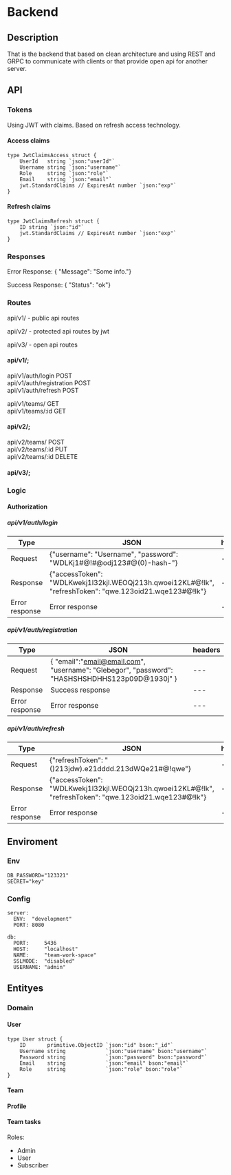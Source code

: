 # Backend

## Description
<p>That is the backend that based on clean architecture and using REST and GRPC to communicate with clients or that provide open api for another server.</p>

## API

### Tokens
<p>Using JWT with claims. Based on refresh access technology.</p>

#### Access claims

```
type JwtClaimsAccess struct {
	UserId   string `json:"userId"`
	Username string `json:"username"`
	Role     string `json:"role"`
	Email    string `json:"email"`
	jwt.StandardClaims // ExpiresAt number `json:"exp"`
}
```

#### Refresh claims

```
type JwtClaimsRefresh struct {
	ID string `json:"id"`
	jwt.StandardClaims // ExpiresAt number `json:"exp"`
}
```

### Responses
<p>Error Response: { "Message": "Some info."}</p>
<p>Success Response: { "Status": "ok"}</p>

### Routes
<p>api/v1/ - public api routes</p>
<p>api/v2/ - protected api routes by jwt</p>
<p>api/v3/ - open api routes</p>

#### api/v1/;
api/v1/auth/login POST<br>
api/v1/auth/registration POST<br>
api/v1/auth/refresh POST<br>

api/v1/teams/        GET<br>
api/v1/teams/:id     GET<br>

<!-- api/v1/users/      GET<br>
api/v1/users/getById/:id   GET<br>
api/v1/users/getByEmail/:email   GET<br> -->

#### api/v2/;

api/v2/teams/        POST<br>
api/v2/teams/:id     PUT<br>
api/v2/teams/:id     DELETE<br>

<!-- api/v2/users/:id     PUT<br>
api/v2/users/:id     DELETE<br>

api/v2/teamTasks/    POST<br>
api/v2/teamTasks/    GET<br>
api/v2/teamTasks/:id GET<br>
api/v2/teamTasks/:id PUT<br>
api/v2/teamTasks/:id DELETE<br> -->

#### api/v3/;

### Logic

#### Authorization

##### api/v1/auth/login
Type | JSON | headers
--- | --- | ---
Request | {"username": "Username", "password": "WDLKj1#@!#@odj123#@(0)-hash-"} | ---
Response | {"accessToken": "WDLKwekj1l32kjl.WEOQj213h.qwoei12KL#@!lk", "refreshToken": "qwe.123oid21.wqe123#@!lk"} | --- 
Error response | Error response | ---

##### api/v1/auth/registration
Type | JSON | headers
--- | --- | ---
Request | { "email":"email@email.com", "username": "Glebegor", "password": "HASHSHSHDHHS123p09D@1930j" } | ---
Response | Success response | ---
Error response | Error response | ---

##### api/v1/auth/refresh
Type | JSON | headers
--- | --- | ---
Request | {"refreshToken": "()213jdw).e21dddd.213dWQe21#@!qwe"} | ---
Response | {"accessToken": "WDLKwekj1l32kjl.WEOQj213h.qwoei12KL#@!lk", "refreshToken": "qwe.123oid21.wqe123#@!lk"} | ---
Error response | Error response | ---

## Enviroment

### Env

```
DB_PASSWORD="123321"
SECRET="key"
```

### Config

```
server:
  ENV:  "development"
  PORT: 8080

db:
  PORT:     5436
  HOST:     "localhost"
  NAME:     "team-work-space"
  SSLMODE:  "disabled"
  USERNAME: "admin"
```

## Entityes

### Domain

#### User

```
type User struct {
	ID       primitive.ObjectID `json:"id" bson:"_id"`
	Username string             `json:"username" bson:"username"`
	Password string             `json:"password" bson:"password"`
	Email    string             `json:"email" bson:"email"`
	Role     string             `json:"role" bson:"role"`
}
```

#### Team

#### Profile

#### Team tasks

Roles:

<ul>
<li>Admin</li>
<li>User</li>
<li>Subscriber</li>
</ul>